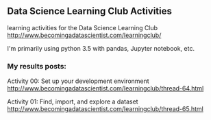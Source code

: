 ## Data Science Learning Club Activities
learning activities for the Data Science Learning Club http://www.becomingadatascientist.com/learningclub/

I'm primarily using python 3.5 with pandas, Jupyter notebook, etc.


### My results posts:

Activity 00: Set up your development environment
http://www.becomingadatascientist.com/learningclub/thread-64.html

Activity 01: Find, import, and explore a dataset
http://www.becomingadatascientist.com/learningclub/thread-65.html

